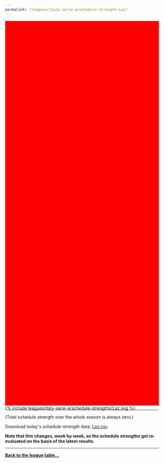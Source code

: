 ```yaml
---
permalink: /leagues/italy-serie-a/schedule-strength-Laz/
---
```


<style>
.svg-wrap {
    background-color:red;
    height:0;
    padding-top:250%; /* 350px/550px */
    position: relative;
}

svg {
    background-color: white;
    height: 100%;
    display:block;
    width: 100%;
    position: absolute;
    top:0;
    left:0;
}
</style>


<div class="svg-wrap">
{% include leagues/italy-serie-a/schedule-strengths/Laz.svg %}
</div>

-----

(Total schedule strength over the *whole season* is always zero.)


Download today's schedule-strength data: [Laz.csv](/assets/leagues/italy-serie-a/2023/schedule-strengths/Laz.csv)

**Note that this changes, week by week, as the schedule strengths get re-evaluated on the
basis of the latest results.**

-----

[**Back to the league table...**](/leagues/italy-serie-a)


